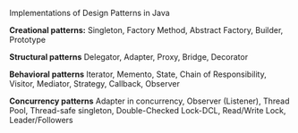 Implementations of Design Patterns in Java

**Creational patterns:** Singleton, Factory Method, Abstract Factory, Builder, Prototype

**Structural patterns** Delegator, Adapter, Proxy, Bridge, Decorator

**Behavioral patterns** Iterator, Memento, State, Chain of Responsibility, Visitor, Mediator, Strategy, Callback, Observer

**Concurrency patterns** Adapter in concurrency, Observer (Listener), Thread Pool, Thread-safe singleton, Double-Checked Lock-DCL, Read/Write Lock, Leader/Followers
